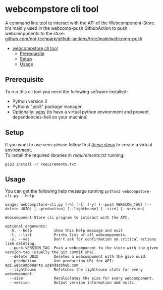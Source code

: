 <!--
SPDX-FileCopyrightText: NOI Techpark <digital@noi.bz.it>

SPDX-License-Identifier: CC0-1.0
-->

# webcompstore cli tool
A command line tool to interact with the API of the Webcomponent-Store.  
It's mainly used in the webcomp-push GithubAction to push webcomponents to the store:  
[github.com/noi-techpark/github-actions/tree/main/webcomp-push](https://github.com/noi-techpark/github-actions/tree/main/webcomp-push)

- [webcompstore cli tool](#webcompstore-cli-tool)
  - [Prerequisite](#prerequisite)
  - [Setup](#setup)
  - [Usage](#usage)

## Prerequisite
To run this cli tool you need the following software installed:  
- Python version 3
- Pythons "pip3" package manager
- Optionally: [venv](https://docs.python.org/3/library/venv.html) (to have a virtual python environment and prevent dependencies-hell on your machine) 

## Setup
If you want to use venv please follow first [these steps](https://docs.python.org/3/library/venv.html#creating-virtual-environments) to create a virtual environment.  
To install the required libraries in *requirements.txt* running:  
```
pip3 install -r requirements.txt
```


## Usage
You can get the following help message running `python3 webcompstore-cli.py --help`

```
usage: webcompstore-cli.py [-h] [-l] [-y] [--push VERSION_TAG] [--delete UUID] [--production] [--lighthouse] [--size] [--version]

Webcomponent-Store cli program to interact with the API.

optional arguments:
  -h, --help          show this help message and exit
  -l, --list          Prints list of all webcomponents.
  -y, --yes           Don't ask for confirmation on critical actions like deleting.
  --push VERSION_TAG  Push a webcomponent to the store with the given version-tag (usually the git commit sha).
  --delete UUID       Deletes a webcomponent with the give uuid.
  --production        Use production URL for API: api.webcomponents.opendatahub.com
  --lighthouse        Refetches the lighthouse stats for every webcomponent.
  --size              Recalculates the size for every webcomponent.
  --version           Output version information and exits.
```